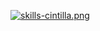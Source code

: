 [![skills-cintilla.png](https://i.postimg.cc/XNyy6mWN/skills-cintilla.png)](https://postimg.cc/PNTqm6N0)
